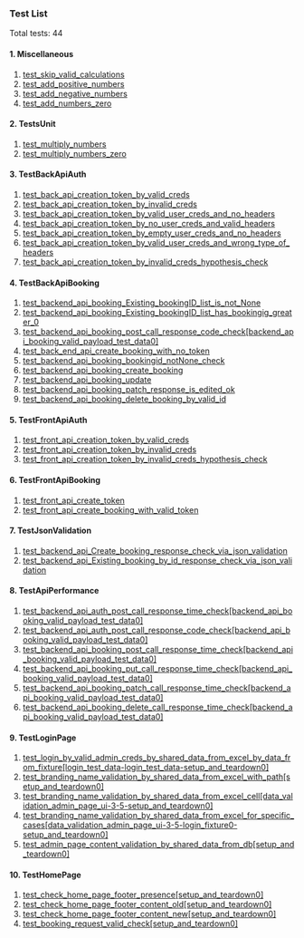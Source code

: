 
 ### Test List
Total tests: 44
#### 1. Miscellaneous
1. [test_skip_valid_calculations](ta_framework_ui_api\utilities\ta_framework_ui_api\etc\dummy_tests\test_functions.py)
2. [test_add_positive_numbers](ta_framework_ui_api\utilities\ta_framework_ui_api\etc\dummy_tests\test_functions.py)
3. [test_add_negative_numbers](ta_framework_ui_api\utilities\ta_framework_ui_api\etc\dummy_tests\test_functions.py)
4. [test_add_numbers_zero](ta_framework_ui_api\utilities\ta_framework_ui_api\etc\dummy_tests\test_functions.py)

#### 2. TestsUnit
1. [test_multiply_numbers](ta_framework_ui_api\utilities\ta_framework_ui_api\etc\dummy_tests\test_functions.py)
2. [test_multiply_numbers_zero](ta_framework_ui_api\utilities\ta_framework_ui_api\etc\dummy_tests\test_functions.py)

#### 3. TestBackApiAuth
1. [test_back_api_creation_token_by_valid_creds](ta_framework_ui_api\utilities\ta_framework_ui_api\tests\api_tests\business_core\test_back_api_auth.py)
2. [test_back_api_creation_token_by_invalid_creds](ta_framework_ui_api\utilities\ta_framework_ui_api\tests\api_tests\business_core\test_back_api_auth.py)
3. [test_back_api_creation_token_by_valid_user_creds_and_no_headers](ta_framework_ui_api\utilities\ta_framework_ui_api\tests\api_tests\business_core\test_back_api_auth.py)
4. [test_back_api_creation_token_by_no_user_creds_and_valid_headers](ta_framework_ui_api\utilities\ta_framework_ui_api\tests\api_tests\business_core\test_back_api_auth.py)
5. [test_back_api_creation_token_by_empty_user_creds_and_no_headers](ta_framework_ui_api\utilities\ta_framework_ui_api\tests\api_tests\business_core\test_back_api_auth.py)
6. [test_back_api_creation_token_by_valid_user_creds_and_wrong_type_of_headers](ta_framework_ui_api\utilities\ta_framework_ui_api\tests\api_tests\business_core\test_back_api_auth.py)
7. [test_back_api_creation_token_by_invalid_creds_hypothesis_check](ta_framework_ui_api\utilities\ta_framework_ui_api\tests\api_tests\business_core\test_back_api_auth.py)

#### 4. TestBackApiBooking
1. [test_backend_api_booking_Existing_bookingID_list_is_not_None](ta_framework_ui_api\utilities\ta_framework_ui_api\tests\api_tests\business_core\test_back_api_booking.py)
2. [test_backend_api_booking_Existing_bookingID_list_has_bookingig_greater_0](ta_framework_ui_api\utilities\ta_framework_ui_api\tests\api_tests\business_core\test_back_api_booking.py)
3. [test_backend_api_booking_post_call_response_code_check\[backend_api_booking_valid_payload_test_data0\]](ta_framework_ui_api\utilities\ta_framework_ui_api\tests\api_tests\business_core\test_back_api_booking.py)
4. [test_back_end_api_create_booking_with_no_token](ta_framework_ui_api\utilities\ta_framework_ui_api\tests\api_tests\business_core\test_back_api_booking.py)
5. [test_backend_api_booking_bookingid_notNone_check](ta_framework_ui_api\utilities\ta_framework_ui_api\tests\api_tests\business_core\test_back_api_booking.py)
6. [test_backend_api_booking_create_booking](ta_framework_ui_api\utilities\ta_framework_ui_api\tests\api_tests\business_core\test_back_api_booking.py)
7. [test_backend_api_booking_update](ta_framework_ui_api\utilities\ta_framework_ui_api\tests\api_tests\business_core\test_back_api_booking.py)
8. [test_backend_api_booking_patch_response_is_edited_ok](ta_framework_ui_api\utilities\ta_framework_ui_api\tests\api_tests\business_core\test_back_api_booking.py)
9. [test_backend_api_booking_delete_booking_by_valid_id](ta_framework_ui_api\utilities\ta_framework_ui_api\tests\api_tests\business_core\test_back_api_booking.py)

#### 5. TestFrontApiAuth
1. [test_front_api_creation_token_by_valid_creds](ta_framework_ui_api\utilities\ta_framework_ui_api\tests\api_tests\business_core\test_front_api_auth.py)
2. [test_front_api_creation_token_by_invalid_creds](ta_framework_ui_api\utilities\ta_framework_ui_api\tests\api_tests\business_core\test_front_api_auth.py)
3. [test_front_api_creation_token_by_invalid_creds_hypothesis_check](ta_framework_ui_api\utilities\ta_framework_ui_api\tests\api_tests\business_core\test_front_api_auth.py)

#### 6. TestFrontApiBooking
1. [test_front_api_create_token](ta_framework_ui_api\utilities\ta_framework_ui_api\tests\api_tests\business_core\test_front_api_booking.py)
2. [test_front_api_create_booking_with_valid_token](ta_framework_ui_api\utilities\ta_framework_ui_api\tests\api_tests\business_core\test_front_api_booking.py)

#### 7. TestJsonValidation
1. [test_backend_api_Create_booking_response_check_via_json_validation](ta_framework_ui_api\utilities\ta_framework_ui_api\tests\api_tests\other\test_api_json_schema_validation.py)
2. [test_backend_api_Existing_booking_by_id_response_check_via_json_validation](ta_framework_ui_api\utilities\ta_framework_ui_api\tests\api_tests\other\test_api_json_schema_validation.py)

#### 8. TestApiPerformance
1. [test_backend_api_auth_post_call_response_time_check\[backend_api_booking_valid_payload_test_data0\]](ta_framework_ui_api\utilities\ta_framework_ui_api\tests\api_tests\other\test_api_performance.py)
2. [test_backend_api_auth_post_call_response_code_check\[backend_api_booking_valid_payload_test_data0\]](ta_framework_ui_api\utilities\ta_framework_ui_api\tests\api_tests\other\test_api_performance.py)
3. [test_backend_api_booking_post_call_response_time_check\[backend_api_booking_valid_payload_test_data0\]](ta_framework_ui_api\utilities\ta_framework_ui_api\tests\api_tests\other\test_api_performance.py)
4. [test_backend_api_booking_put_call_response_time_check\[backend_api_booking_valid_payload_test_data0\]](ta_framework_ui_api\utilities\ta_framework_ui_api\tests\api_tests\other\test_api_performance.py)
5. [test_backend_api_booking_patch_call_response_time_check\[backend_api_booking_valid_payload_test_data0\]](ta_framework_ui_api\utilities\ta_framework_ui_api\tests\api_tests\other\test_api_performance.py)
6. [test_backend_api_booking_delete_call_response_time_check\[backend_api_booking_valid_payload_test_data0\]](ta_framework_ui_api\utilities\ta_framework_ui_api\tests\api_tests\other\test_api_performance.py)

#### 9. TestLoginPage
1. [test_login_by_valid_admin_creds_by_shared_data_from_excel_by_data_from_fixture\[login_test_data-login_test_data-setup_and_teardown0\]](ta_framework_ui_api\utilities\ta_framework_ui_api\tests\web_app_tests\test_login_page\test_login_page.py)
2. [test_branding_name_validation_by_shared_data_from_excel_with_path\[setup_and_teardown0\]](ta_framework_ui_api\utilities\ta_framework_ui_api\tests\web_app_tests\test_login_page\test_login_page.py)
3. [test_branding_name_validation_by_shared_data_from_excel_cell\[data_validation_admin_page_ui-3-5-setup_and_teardown0\]](ta_framework_ui_api\utilities\ta_framework_ui_api\tests\web_app_tests\test_login_page\test_login_page.py)
4. [test_branding_name_validation_by_shared_data_from_excel_for_specific_cases\[data_validation_admin_page_ui-3-5-login_fixture0-setup_and_teardown0\]](ta_framework_ui_api\utilities\ta_framework_ui_api\tests\web_app_tests\test_login_page\test_login_page.py)
5. [test_admin_page_content_validation_by_shared_data_from_db\[setup_and_teardown0\]](ta_framework_ui_api\utilities\ta_framework_ui_api\tests\web_app_tests\test_login_page\test_login_page.py)

#### 10. TestHomePage
1. [test_check_home_page_footer_presence\[setup_and_teardown0\]](ta_framework_ui_api\utilities\ta_framework_ui_api\tests\web_app_tests\tests_home_page\test_home_page.py)
2. [test_check_home_page_footer_content_old\[setup_and_teardown0\]](ta_framework_ui_api\utilities\ta_framework_ui_api\tests\web_app_tests\tests_home_page\test_home_page.py)
3. [test_check_home_page_footer_content_new\[setup_and_teardown0\]](ta_framework_ui_api\utilities\ta_framework_ui_api\tests\web_app_tests\tests_home_page\test_home_page.py)
4. [test_booking_request_valid_check\[setup_and_teardown0\]](ta_framework_ui_api\utilities\ta_framework_ui_api\tests\web_app_tests\tests_home_page\test_home_page.py)

